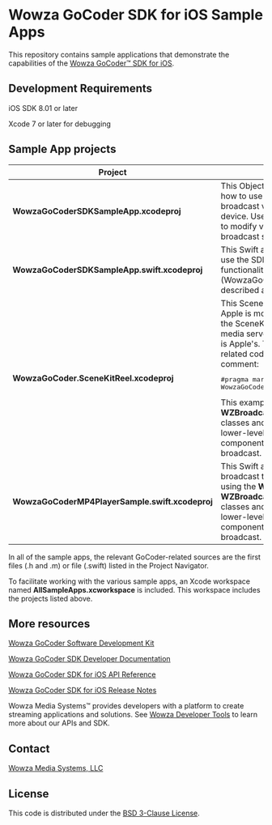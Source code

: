 # Wowza GoCoder SDK for iOS Sample Apps
This repository contains sample applications that demonstrate the capabilities of the [Wowza GoCoder™ SDK for iOS](https://www.wowza.com/products/gocoder/sdk).

## Development Requirements
iOS SDK 8.01 or later

Xcode 7 or later for debugging

## Sample App projects
| Project  | Description  |
| ------------- | ------------- |
| **WowzaGoCoderSDKSampleApp.xcodeproj**  | This Objective-C application demonstrates how to use the GoCoder SDK to capture and broadcast video using internal cameras on a device. Use the **Settings** screen in the app to modify various video, audio, capture, and broadcast settings.  |
| **WowzaGoCoderSDKSampleApp.swift.xcodeproj**  | This Swift application demonstrates how to use the SDK. It shares the same functionality as the Objective-C application (WowzaGoCoderSDKSampleApp.xcodeproj) described above.  |
| **WowzaGoCoder.SceneKitReel.xcodeproj**  | This SceneKitReel sample application from Apple is modified to support broadcasting the SceneKit app's frame buffer to Wowza media servers. Most of the code in this app is Apple's. To see the Wowza GoCoder-related code, look for the following comment:<pre>#pragma mark - WowzaGoCoder</pre>This example uses the **WZBroadcast**, **WZBroadcastComponent**, and related classes and protocols, which provide lower-level access to the various components involved in a Wowza streaming broadcast.  |
| **WowzaGoCoderMP4PlayerSample.swift.xcodeproj**  | This Swift application demonstrates how to broadcast the frames from a local MP4 file using the **WZBroadcast**, **WZBroadcastComponent**, and related classes and protocols, which provide lower-level access to the various components involved in a Wowza streaming broadcast.  |

In all of the sample apps, the relevant GoCoder-related sources are the first
files (.h and .m) or file (.swift) listed in the Project Navigator.

To facilitate working with the various sample apps, an Xcode workspace named
**AllSampleApps.xcworkspace** is included. This workspace includes the projects
listed above.

## More resources
[Wowza GoCoder Software Development Kit](https://www.wowza.com/products/gocoder/sdk)

[Wowza GoCoder SDK Developer Documentation](https://www.wowza.com/resources/gocodersdk/docs/1.0/)

[Wowza GoCoder SDK for iOS API Reference](https://www.wowza.com/resources/gocodersdk/docs/1.0/api-reference-ios/)

[Wowza GoCoder SDK for iOS Release Notes](https://www.wowza.com/resources/gocodersdk/docs/1.0/release-notes-ios/)

Wowza Media Systems™ provides developers with a platform to create streaming applications and solutions. See [Wowza Developer Tools](https://www.wowza.com/resources/developers) to learn more about our APIs and SDK.

## Contact
[Wowza Media Systems, LLC](https://www.wowza.com/contact)

## License
This code is distributed under the [BSD 3-Clause License](https://github.com/WowzaMediaSystems/gocoder-sdk-samples-ios/blob/master/LICENSE.txt).
